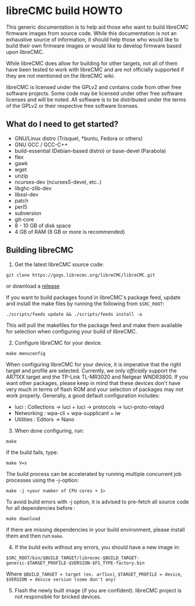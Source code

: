 # libreCMC build HOWTO

This generic documentation is to help aid those who want to build libreCMC firmware images from source code. While this 
documentation is not an exhaustive source of information, it should help those who would like to build their own firmware images
or would like to develop firmware based upon libreCMC.

While libreCMC does allow for building for other targets, not all of them have been tested to work with libreCMC and are not officially supported if they are not mentioned on the libreCMC wiki.

libreCMC is licensed under the GPLv2 and contains code from other free software projects. Some code may be licensed under other free software licenses and will be noted. All software is to be distributed under the terms of the GPLv2 or their respective free software licenses.

## What do I need to get started?

* GNU/Linux distro (Trisquel, *buntu, Fedora or others)
* GNU GCC / GCC-C++
* build-essential (Debian-based distro) or base-devel (Parabola)
* flex
* gawk
* wget
* unzip
* ncurses-dev (ncurses5-devel, etc..)
* libghc-zlib-dev
* libssl-dev 
* patch
* perl5
* subversion
* git-core 
* 8 - 10 GB of disk space
* 4 GB of RAM (8 GB or more is recommended)

## Building libreCMC

1) Get the latest libreCMC source code:

`git clone https://gogs.librecmc.org/libreCMC/libreCMC.git`

or download a [release](/releases)

If you want to build packages found in libreCMC's package feed, update and install the make files 
by running the following from `$SRC_ROOT`:

`./scripts/feeds update && ./scripts/feeds install -a`

This will pull the makefiles for the package feed and make them available for selection 
when configuring your build of libreCMC.

2) Configure libreCMC for your device. 

 `make menuconfig` 

 When configuring libreCMC for your device, it is imperative that the right target and profile are selected. Currently, we only _officially_ support the AR71XX target and the TP-Link TL-MR3020 and Netgear WNDR3800. If you want other packages, please keep in mind that these devices don't have very much in terms of flash ROM and your selection of packages may not work properly. Generally, a good default configuration includes:


 * luci : Collections -> luci  + luci -> protocols -> luci-proto-relayd
 * Networking : wpa-cli + wpa-supplicant + iw
 * Utilities : Editors -> Nano

3) When done configuring, run:

 `make`

 If the build fails, type:

 `make V=s`
 
 The build process can be accelerated by running multiple concurrent job processes using the -j-option:
 
 `make -j <your number of CPU cores + 1>`
 
 To avoid build errors with -j option, it is advised to pre-fetch all source code for all dependencies before :
 
 `make download`

 if there are missing dependencies in your build environment, please install them and then run `make`.

4) If the build exits without any errors, you should have a new image in:

 `$SRC_ROOT/bin/$BUILD_TARGET/librecmc-$BUILD_TARGET-generic-$TARGET_PROFILE-$VERSION-$FS_TYPE-factory.bin`

 Where `$BUILD_TARGET = target (ex. ar71xx)`, `$TARGET_PROFILE = device`, `$VERSION = device version (some don't any)`

5) Flash the newly built image (if you are confident). libreCMC project is not responsible for bricked devices.
